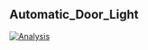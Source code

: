 ## Automatic_Door_Light

[![Analysis](https://github.com/KUMARNUNAVATH/M1_CALCULATOR/actions/workflows/analysis.yml/badge.svg)](https://github.com/KUMARNUNAVATH/M1_CALCULATOR/actions/workflows/analysis.yml)
